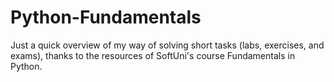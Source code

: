 # Python-Fundamentals
Just a quick overview of my way of solving short tasks (labs, exercises, and exams), thanks to the resources of SoftUni's course Fundamentals in Python.
